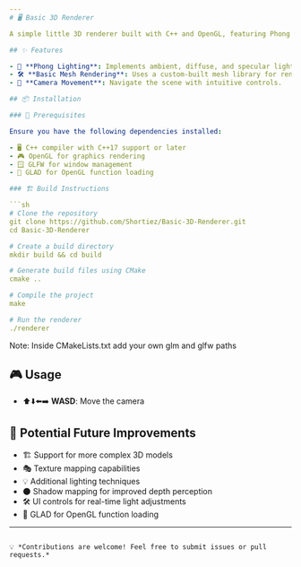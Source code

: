 ```yaml
---
# 🖥️ Basic 3D Renderer

A simple little 3D renderer built with C++ and OpenGL, featuring Phong lighting and basic mesh rendering.

## ✨ Features

- 🎨 **Phong Lighting**: Implements ambient, diffuse, and specular lighting components.
- 🛠️ **Basic Mesh Rendering**: Uses a custom-built mesh library for rendering simple 3D models.
- 🎥 **Camera Movement**: Navigate the scene with intuitive controls.

## 📦 Installation

### 🔧 Prerequisites

Ensure you have the following dependencies installed:

- 🖥️ C++ compiler with C++17 support or later
- 🎮 OpenGL for graphics rendering
- 🪟 GLFW for window management
- 🔗 GLAD for OpenGL function loading

### 🏗️ Build Instructions

```sh
# Clone the repository
git clone https://github.com/Shortiez/Basic-3D-Renderer.git
cd Basic-3D-Renderer

# Create a build directory
mkdir build && cd build

# Generate build files using CMake
cmake ..

# Compile the project
make

# Run the renderer
./renderer
```
Note: Inside CMakeLists.txt add your own glm and glfw paths

## 🎮 Usage

- ⬆️⬇️⬅️➡️ **WASD**: Move the camera

## 🚀 Potential Future Improvements

- 🏗️ Support for more complex 3D models
- 🎭 Texture mapping capabilities
- 💡 Additional lighting techniques
- 🌑 Shadow mapping for improved depth perception
- 🛠️ UI controls for real-time light adjustments
- 🔗 GLAD for OpenGL function loading

---
```

💡 *Contributions are welcome! Feel free to submit issues or pull requests.*

